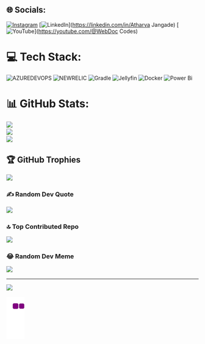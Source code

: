 ## 🌐 Socials:
[![Instagram](https://img.shields.io/badge/Instagram-%23E4405F.svg?logo=Instagram&logoColor=white)](https://instagram.com/@pvtt_a.tharva_) [![LinkedIn](https://img.shields.io/badge/LinkedIn-%230077B5.svg?logo=linkedin&logoColor=white)](https://linkedin.com/in/Atharva Jangade) [![YouTube](https://img.shields.io/badge/YouTube-%23FF0000.svg?logo=YouTube&logoColor=white)](https://youtube.com/@WebDoc Codes) 

# 💻 Tech Stack:
![AZUREDEVOPS](https://img.shields.io/badge/azuredevops-0078D7.svg?style=flat-square&logo=azuredevops&logoColor=white&color=%230078D7) ![NEWRELIC](https://img.shields.io/badge/newrelic-1CE783.svg?style=flat-square&logo=newrelic&logoColor=white&color=%231CE783) ![Gradle](https://img.shields.io/badge/Gradle-02303A.svg?style=flat-square&logo=Gradle&logoColor=white) ![Jellyfin](https://img.shields.io/badge/jellyfin-%23000B25.svg?style=flat-square&logo=Jellyfin&logoColor=00A4DC) ![Docker](https://img.shields.io/badge/docker-%230db7ed.svg?style=flat-square&logo=docker&logoColor=white) ![Power Bi](https://img.shields.io/badge/power_bi-F2C811?style=flat-square&logo=powerbi&logoColor=black)
# 📊 GitHub Stats:
![](https://github-readme-stats.vercel.app/api?username=2003atharv&theme=radical&hide_border=false&include_all_commits=true&count_private=true)<br/>
![](https://github-readme-streak-stats.herokuapp.com/?user=2003atharv&theme=radical&hide_border=false)<br/>
![](https://github-readme-stats.vercel.app/api/top-langs/?username=2003atharv&theme=radical&hide_border=false&include_all_commits=true&count_private=true&layout=compact)

## 🏆 GitHub Trophies
![](https://github-profile-trophy.vercel.app/?username=2003atharv&theme=radical&no-frame=false&no-bg=false&margin-w=4)

### ✍️ Random Dev Quote
![](https://quotes-github-readme.vercel.app/api?type=horizontal&theme=radical)

### 🔝 Top Contributed Repo
![](https://github-contributor-stats.vercel.app/api?username=2003atharv&limit=5&theme=dark&combine_all_yearly_contributions=true)

### 😂 Random Dev Meme
<img src='https://randommeme-five.vercel.app/' style="height: 400px;"/>

---
[![](https://visitcount.itsvg.in/api?id=2003atharv&icon=0&color=0)](https://visitcount.itsvg.in)

<!-- Proudly created with GPRM ( https://gprm.itsvg.in ) -->

![snake gif](https://github.com/2003atharv/2003atharv/blob/output/github-contribution-grid-snake.gif)
